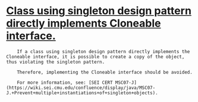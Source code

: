 # [Class using singleton design pattern directly implements Cloneable interface.](https://spotbugs.readthedocs.io/en/latest/bugDescriptions.html#SING_SINGLETON_IMPLEMENTS_CLONEABLE)

        If a class using singleton design pattern directly implements the Cloneable interface, it is possible to create a copy of the object, thus violating the singleton pattern.  

        Therefore, implementing the Cloneable interface should be avoided.  

        For more information, see: [SEI CERT MSC07-J](https://wiki.sei.cmu.edu/confluence/display/java/MSC07-J.+Prevent+multiple+instantiations+of+singleton+objects).